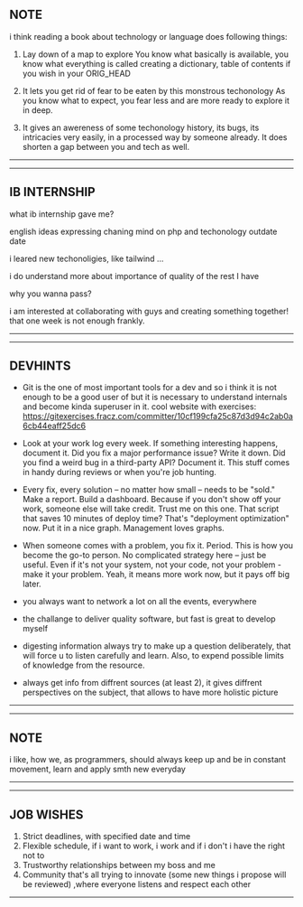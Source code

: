## NOTE

i think reading a book about technology or language does following things:

1. Lay down of a map to explore
   You know what basically is available, you know what everything is called
   creating a dictionary, table of contents if you wish in your ORIG_HEAD

2. It lets you get rid of fear to be eaten by this monstrous techonology
   As you know what to expect, you fear less and are more ready to explore
   it in deep.

3. It gives an awereness of some techonology history, its bugs, its intricacies
   very easily, in a processed way by someone already. It does shorten a gap between you and tech as well.

---

---

## IB INTERNSHIP

what ib internship gave me?

english ideas expressing
chaning mind on php and techonology outdate date

i leared new techonoligies, like tailwind ...

i do understand more about importance of quality of the rest I have

why you wanna pass?

i am interested at collaborating with guys and creating something together!
that one week is not enough frankly.

---

---

## DEVHINTS

- Git is the one of most important tools for a dev and so i think it is not enough
  to be a good user of but it is necessary to understand internals and become kinda
  superuser in it.
  cool website with exercises:
  https://gitexercises.fracz.com/committer/10cf199cfa25c87d3d94c2ab0a6cb44eaff25dc6

- Look at your work log every week. If something interesting happens, document it. Did you fix a major performance issue? Write it down. Did you find a weird bug in a third-party API? Document it. This stuff comes in handy during reviews or when you're job hunting.

- Every fix, every solution – no matter how small – needs to be "sold." Make a report. Build a dashboard. Because if you don't show off your work, someone else will take credit. Trust me on this one. That script that saves 10 minutes of deploy time? That's "deployment optimization" now. Put it in a nice graph. Management loves graphs.

- When someone comes with a problem, you fix it. Period. This is how you become the go-to person. No complicated strategy here – just be useful. Even if it's not your system, not your code, not your problem - make it your problem. Yeah, it means more work now, but it pays off big later.

- you always want to network a lot on all the events, everywhere

- the challange to deliver quality software, but fast is great to develop myself

- digesting information always try to make up a question deliberately,
  that will force u to listen carefully and learn.
  Also, to expend possible limits of knowledge from the resource.

- always get info from diffrent sources (at least 2), it gives diffrent perspectives on the
  subject, that allows to have more holistic picture

---

---

## NOTE

i like, how we, as programmers, should always keep up and be in constant movement, learn and apply smth new everyday

---

---

## JOB WISHES

1. Strict deadlines, with specified date and time
2. Flexible schedule, if i want to work, i work and if i don't i have the right not to
3. Trustworthy relationships between my boss and me
4. Community that's all trying to innovate (some new things i propose will be reviewed)
   ,where everyone listens and respect each other

---
